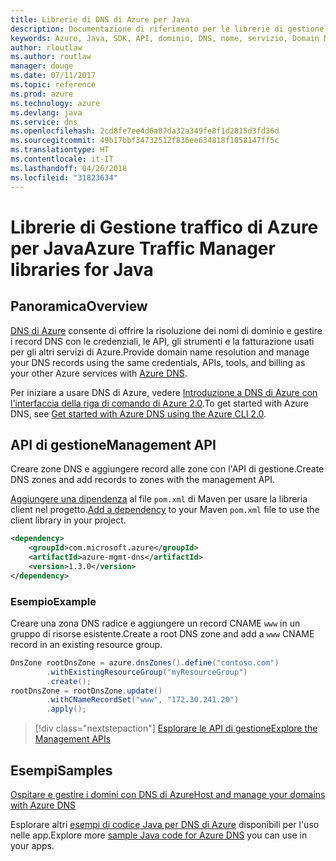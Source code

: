 ```yaml
---
title: Librerie di DNS di Azure per Java
description: Documentazione di riferimento per le librerie di gestione di DNS di Azure per Java
keywords: Azure, Java, SDK, API, dominio, DNS, nome, servizio, Domain Name Service
author: rloutlaw
ms.author: routlaw
manager: douge
ms.date: 07/11/2017
ms.topic: reference
ms.prod: azure
ms.technology: azure
ms.devlang: java
ms.service: dns
ms.openlocfilehash: 2cd8fe7ee4d6a87da32a349fe8f1d2815d3fd36d
ms.sourcegitcommit: 49b17bbf34732512f836ee634818f1058147ff5c
ms.translationtype: HT
ms.contentlocale: it-IT
ms.lasthandoff: 04/26/2018
ms.locfileid: "31823634"
---
```

# <a name="azure-traffic-manager-libraries-for-java"></a><span data-ttu-id="61b68-104">Librerie di Gestione traffico di Azure per Java</span><span class="sxs-lookup"><span data-stu-id="61b68-104">Azure Traffic Manager libraries for Java</span></span>

## <a name="overview"></a><span data-ttu-id="61b68-105">Panoramica</span><span class="sxs-lookup"><span data-stu-id="61b68-105">Overview</span></span>

<span data-ttu-id="61b68-106">[DNS di Azure](/azure/dns/dns-overview) consente di offrire la risoluzione dei nomi di dominio e gestire i record DNS con le credenziali, le API, gli strumenti e la fatturazione usati per gli altri servizi di Azure.</span><span class="sxs-lookup"><span data-stu-id="61b68-106">Provide domain name resolution and manage your DNS records using the same credentials, APIs, tools, and billing as your other Azure services with [Azure DNS](/azure/dns/dns-overview).</span></span>

<span data-ttu-id="61b68-107">Per iniziare a usare DNS di Azure, vedere [Introduzione a DNS di Azure con l'interfaccia della riga di comando di Azure 2.0](/azure/dns/dns-getstarted-cli).</span><span class="sxs-lookup"><span data-stu-id="61b68-107">To get started with Azure DNS, see [Get started with Azure DNS using the Azure CLI 2.0](/azure/dns/dns-getstarted-cli).</span></span>

## <a name="management-api"></a><span data-ttu-id="61b68-108">API di gestione</span><span class="sxs-lookup"><span data-stu-id="61b68-108">Management API</span></span>

<span data-ttu-id="61b68-109">Creare zone DNS e aggiungere record alle zone con l'API di gestione.</span><span class="sxs-lookup"><span data-stu-id="61b68-109">Create DNS zones and add records to zones with the management API.</span></span>

<span data-ttu-id="61b68-110">[Aggiungere una dipendenza](https://maven.apache.org/guides/getting-started/index.html#How_do_I_use_external_dependencies) al file `pom.xml` di Maven per usare la libreria client nel progetto.</span><span class="sxs-lookup"><span data-stu-id="61b68-110">[Add a dependency](https://maven.apache.org/guides/getting-started/index.html#How_do_I_use_external_dependencies) to your Maven `pom.xml` file to use the client library in your project.</span></span>

```XML
<dependency>
    <groupId>com.microsoft.azure</groupId>
    <artifactId>azure-mgmt-dns</artifactId>
    <version>1.3.0</version>
</dependency>
```   

### <a name="example"></a><span data-ttu-id="61b68-111">Esempio</span><span class="sxs-lookup"><span data-stu-id="61b68-111">Example</span></span>

<span data-ttu-id="61b68-112">Creare una zona DNS radice e aggiungere un record CNAME `www` in un gruppo di risorse esistente.</span><span class="sxs-lookup"><span data-stu-id="61b68-112">Create a root DNS zone and add a `www` CNAME record in an existing resource group.</span></span>

```java
DnsZone rootDnsZone = azure.dnsZones().define("contoso.com")
        .withExistingResourceGroup("myResourceGroup")
        .create();
rootDnsZone = rootDnsZone.update()
        .withCNameRecordSet("www", "172.30.241.20")
        .apply();
```

> [!div class="nextstepaction"]
> [<span data-ttu-id="61b68-113">Esplorare le API di gestione</span><span class="sxs-lookup"><span data-stu-id="61b68-113">Explore the Management APIs</span></span>](/java/api/overview/azure/dns/management)

## <a name="samples"></a><span data-ttu-id="61b68-114">Esempi</span><span class="sxs-lookup"><span data-stu-id="61b68-114">Samples</span></span>

[<span data-ttu-id="61b68-115">Ospitare e gestire i domini con DNS di Azure</span><span class="sxs-lookup"><span data-stu-id="61b68-115">Host and manage your domains with Azure DNS</span></span>](https://github.com/Azure-Samples/dns-java-host-and-manage-your-domains)

<span data-ttu-id="61b68-116">Esplorare altri [esempi di codice Java per DNS di Azure](https://azure.microsoft.com/resources/samples/?platform=java&term=dns) disponibili per l'uso nelle app.</span><span class="sxs-lookup"><span data-stu-id="61b68-116">Explore more [sample Java code for Azure DNS](https://azure.microsoft.com/resources/samples/?platform=java&term=dns) you can use in your apps.</span></span>

<!---Loc Comment: Please, refer to conversation section to check the issue. Thanks.--->
